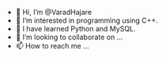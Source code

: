 - 👋 Hi, I’m @VaradHajare
- 👀 I’m interested in programming using C++.
- 🌱 I have learned Python and MySQL.
- 💞️ I’m looking to collaborate on ...
- 📫 How to reach me ...

<!---
VaradHajare/VaradHajare is a ✨ special ✨ repository because its `README.md` (this file) appears on your GitHub profile.
You can click the Preview link to take a look at your changes.
--->
